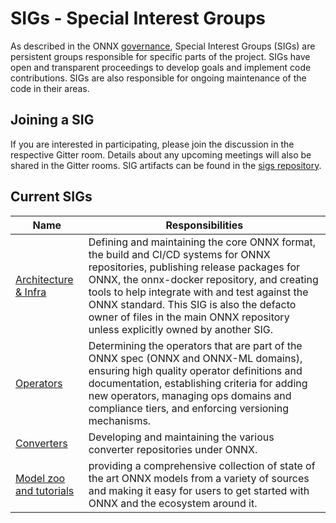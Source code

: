 # SIGs - Special Interest Groups

As described in the ONNX [governance](https://github.com/onnx/onnx/tree/master/community#sig---special-interest-groups), Special Interest Groups (SIGs) are persistent groups responsible for specific parts of the project. SIGs have open and transparent proceedings to develop goals and implement code contributions. SIGs are also responsible for ongoing maintenance of the code in their areas.

## Joining a SIG
If you are interested in participating, please join the discussion in the respective Gitter room. Details about any upcoming meetings will also be shared in the Gitter rooms. SIG artifacts can be found in the [sigs repository](https://github.com/onnx/sigs).

## Current SIGs

| Name      | Responsibilities    |
| ------------------ | ------------- |
| [Architecture & Infra](https://gitter.im/onnx/archinfra) | Defining and maintaining the core ONNX format, the build and CI/CD systems for ONNX repositories, publishing release packages for ONNX, the onnx-docker repository, and creating tools to help integrate with and test against the ONNX standard. This SIG is also the defacto owner of files in the main ONNX repository unless explicitly owned by another SIG. |
| [Operators](https://gitter.im/onnx/operators) | Determining the operators that are part of the ONNX spec (ONNX and ONNX-ML domains), ensuring high quality operator definitions and documentation, establishing criteria for adding new operators, managing ops domains and compliance tiers, and enforcing versioning mechanisms. |
| [Converters](https://gitter.im/onnx/converters) | Developing and maintaining the various converter repositories under ONNX. |
| [Model zoo and tutorials](https://gitter.im/onnx/modelzoo) | providing a comprehensive collection of state of the art ONNX models from a variety of sources and making it easy for users to get started with ONNX and the ecosystem around it. |
